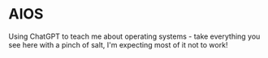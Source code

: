 # AIOS
Using ChatGPT to teach me about operating systems - take everything you see here with a pinch of salt, I'm expecting most of it not to work!
